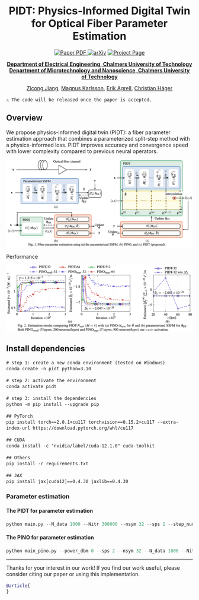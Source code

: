 <div align="center">
<h1>PIDT: Physics-Informed Digital Twin for Optical Fiber Parameter Estimation</h1>

<a href="" target="_blank" rel="noopener noreferrer">
  <img src="https://img.shields.io/badge/Paper-blue" alt="Paper PDF">
</a>
<a href=""><img src="https://img.shields.io/badge/arXiv-blue" alt="arXiv"></a>
<a href="/"><img src="https://img.shields.io/badge/project_page-green" alt="Project Page"></a>

**[Department of Electrical Engineering, Chalmers University of Technology](https://www.chalmers.se/en/departments/e2/)**<br>
**[Department of Microtechnology and Nanoscience, Chalmers University of Technology](https://www.chalmers.se/en/departments/mc2/)**

[Zicong Jiang](https://zicongjiang.github.io/zicong-jiang/), [Magnus Karlsson](https://www.chalmers.se/en/persons/magkar/), [Erik Agrell](https://www.chalmers.se/en/persons/agrell/), [Christian Häger](https://chaeger.github.io/)
</div>

````
⚠️ The code will be released once the paper is accepted.
````

## Overview

We propose physics-informed digital twin (PIDT): a fiber parameter estimation approach that combines a parameterized split-step method with a physics-informed loss. PIDT improves accuracy and convergence speed with lower complexity compared to previous neural operators.

![framework](assets/Overview.png)

Performance

![results](assets/results.png)


## Install dependencies

```
# step 1: create a new conda environment (tested on Windows)
conda create -n pidt python=3.10

# step 2: activate the environment
conda activate pidt

# step 3: install the dependencies
python -m pip install --upgrade pip

## PyTorch
pip install torch==2.0.1+cu117 torchvision==0.15.2+cu117 --extra-index-url https://download.pytorch.org/whl/cu117

## CUDA
conda install -c "nvidia/label/cuda-12.1.0" cuda-toolkit

## Others
pip install -r requirements.txt

## JAX
pip install jax[cuda12]==0.4.30 jaxlib==0.4.30
```
<!-- pip install tqdm

pip install interpax

pip install pyyaml

pip install matplotlib
pip install pandas
pip install scipy -->

<!-- # step 1: create a new conda environment (tested on Linux)
conda create -n fds python=3.10 pip
# or `conda create --prefix /data/conda/fds python=3.10 pip` if you want to install it in a specific directory

# step 2: activate the environment
conda activate fds
# or `conda activate /data/conda/fds` if you installed it in a specific directory

# step 3: install the dependencies
pip install -r requirements.txt

# step 4: install additional dependencies
git clone https://github.com/fbcotter/pytorch_wavelets
cd pytorch_wavelets
pip install .
cd .. -->

### Parameter estimation

####  The PIDT for parameter estimation

```python
python main.py --N_data 1000 --Nitr 300000 --nsym 32 --sps 2 --step_num 50 --step_num_dt 4 --power_dbm 0 --lamio 1 --loss l1 --noise_db 20
```

####  The PINO for parameter estimation

```python
python main_pino.py --power_dbm 0 --sps 2 --nsym 32 --N_data 1000 --Nitr 300000 --N_neurons 900 --feature_size 900 --N_layers 8 --noise_db 20 --lr 1e-3
```

---
Thanks for your interest in our work!
If you find our work useful, please consider citing our paper or using this implementation.
```bibtex
@article{
}
```